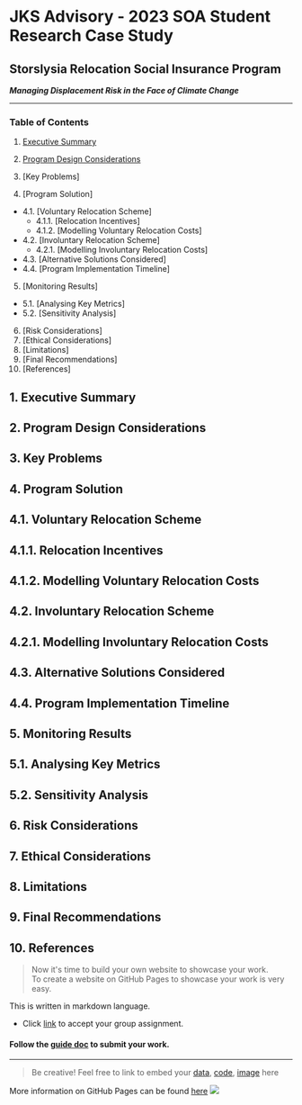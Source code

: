 # JKS Advisory - 2023 SOA Student Research Case Study

## Storslysia Relocation Social Insurance Program
***Managing Displacement Risk in the Face of Climate Change***

---

### Table of Contents

1. [Executive Summary](https://github.com/Actuarial-Control-Cycle-Part-A-2023-T1/group-github-pages-JKS-Advisory/blob/main/README.md#1-executive-summary)
2. [Program Design Considerations](#2-program-design-considerations)

3. [Key Problems]
4. [Program Solution]
  - 4.1. [Voluntary Relocation Scheme]
    - 4.1.1. [Relocation Incentives]
    - 4.1.2. [Modelling Voluntary Relocation Costs]
  - 4.2. [Involuntary Relocation Scheme]
    - 4.2.1. [Modelling Involuntary Relocation Costs]
  - 4.3. [Alternative Solutions Considered]
  - 4.4. [Program Implementation Timeline]
5. [Monitoring Results]
  - 5.1. [Analysing Key Metrics]
  - 5.2. [Sensitivity Analysis]
6. [Risk Considerations]
7. [Ethical Considerations]
8. [Limitations]
9. [Final Recommendations]
10. [References]


## 1. Executive Summary

## 2. Program Design Considerations

## 3. Key Problems

## 4. Program Solution

## 4.1. Voluntary Relocation Scheme

## 4.1.1. Relocation Incentives

## 4.1.2. Modelling Voluntary Relocation Costs

## 4.2. Involuntary Relocation Scheme

## 4.2.1. Modelling Involuntary Relocation Costs

## 4.3. Alternative Solutions Considered

## 4.4. Program Implementation Timeline

## 5. Monitoring Results

## 5.1. Analysing Key Metrics

## 5.2. Sensitivity Analysis

## 6. Risk Considerations

## 7. Ethical Considerations

## 8. Limitations

## 9. Final Recommendations

## 10. References

>Now it's time to build your own website to showcase your work.  
>To create a website on GitHub Pages to showcase your work is very easy.

This is written in markdown language. 
>
* Click [link](https://classroom.github.com/a/elzutNYu) to accept your group assignment.


#### Follow the [guide doc](Doc1.pdf) to submit your work. 
---
>Be creative! Feel free to link to embed your [data](hazard-event-data.csv), [code](sample-data-clean.ipynb), [image](unsw.png) here

More information on GitHub Pages can be found [here](https://pages.github.com/)
![](Actuarial.gif)
